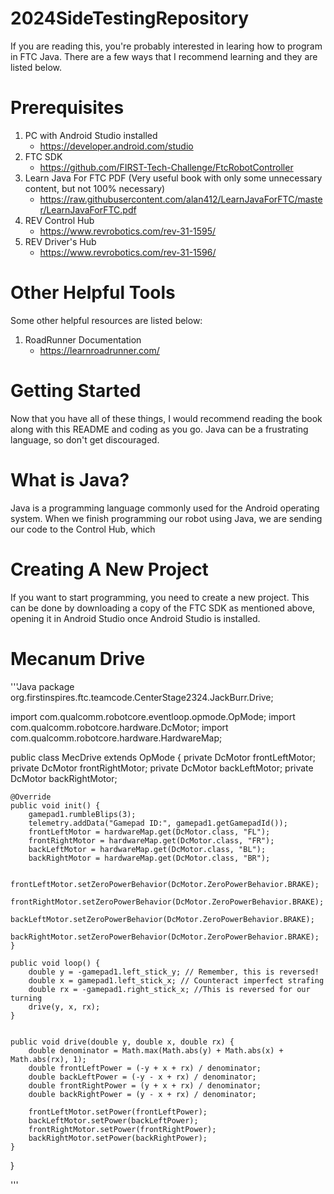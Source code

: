 # 2024SideTestingRepository
If you are reading this, you're probably interested in learing how to program in FTC Java. There are a few ways that I recommend learning and they are listed below.

# Prerequisites
1. PC with Android Studio installed
   - https://developer.android.com/studio
2. FTC SDK
   - https://github.com/FIRST-Tech-Challenge/FtcRobotController
3. Learn Java For FTC PDF (Very useful book with only some unnecessary content, but not 100% necessary)
   - https://raw.githubusercontent.com/alan412/LearnJavaForFTC/master/LearnJavaForFTC.pdf
4. REV Control Hub
   - https://www.revrobotics.com/rev-31-1595/
5. REV Driver's Hub
   - https://www.revrobotics.com/rev-31-1596/

# Other Helpful Tools
Some other helpful resources are listed below:
1. RoadRunner Documentation
   - https://learnroadrunner.com/
  
# Getting Started
Now that you have all of these things, I would recommend reading the book along with this README and coding as you go. Java can be a frustrating language, so don't get discouraged.

# What is Java?
Java is a programming language commonly used for the Android operating system. When we finish programming our robot using Java, we are sending our code to the Control Hub, which

# Creating A New Project
If you want to start programming, you need to create a new project. This can be done by downloading a copy of the FTC SDK as mentioned above, opening it in Android Studio once Android Studio is installed.

# Mecanum Drive
'''Java
package org.firstinspires.ftc.teamcode.CenterStage2324.JackBurr.Drive;

import com.qualcomm.robotcore.eventloop.opmode.OpMode;
import com.qualcomm.robotcore.hardware.DcMotor;
import com.qualcomm.robotcore.hardware.HardwareMap;

public class MecDrive extends OpMode {
    private DcMotor frontLeftMotor;
    private DcMotor frontRightMotor;
    private DcMotor backLeftMotor;
    private DcMotor backRightMotor;


    @Override
    public void init() {
        gamepad1.rumbleBlips(3);
        telemetry.addData("Gamepad ID:", gamepad1.getGamepadId());
        frontLeftMotor = hardwareMap.get(DcMotor.class, "FL");
        frontRightMotor = hardwareMap.get(DcMotor.class, "FR");
        backLeftMotor = hardwareMap.get(DcMotor.class, "BL");
        backRightMotor = hardwareMap.get(DcMotor.class, "BR");

        frontLeftMotor.setZeroPowerBehavior(DcMotor.ZeroPowerBehavior.BRAKE);
        frontRightMotor.setZeroPowerBehavior(DcMotor.ZeroPowerBehavior.BRAKE);
        backLeftMotor.setZeroPowerBehavior(DcMotor.ZeroPowerBehavior.BRAKE);
        backRightMotor.setZeroPowerBehavior(DcMotor.ZeroPowerBehavior.BRAKE);
    }

    public void loop() {
        double y = -gamepad1.left_stick_y; // Remember, this is reversed!
        double x = gamepad1.left_stick_x; // Counteract imperfect strafing
        double rx = -gamepad1.right_stick_x; //This is reversed for our turning
        drive(y, x, rx);
    }


    public void drive(double y, double x, double rx) {
        double denominator = Math.max(Math.abs(y) + Math.abs(x) + Math.abs(rx), 1);
        double frontLeftPower = (-y + x + rx) / denominator;
        double backLeftPower = (-y - x + rx) / denominator;
        double frontRightPower = (y + x + rx) / denominator;
        double backRightPower = (y - x + rx) / denominator;

        frontLeftMotor.setPower(frontLeftPower);
        backLeftMotor.setPower(backLeftPower);
        frontRightMotor.setPower(frontRightPower);
        backRightMotor.setPower(backRightPower);
    }
}

'''
